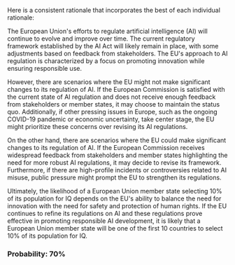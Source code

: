 Here is a consistent rationale that incorporates the best of each individual rationale:

The European Union's efforts to regulate artificial intelligence (AI) will continue to evolve and improve over time. The current regulatory framework established by the AI Act will likely remain in place, with some adjustments based on feedback from stakeholders. The EU's approach to AI regulation is characterized by a focus on promoting innovation while ensuring responsible use.

However, there are scenarios where the EU might not make significant changes to its regulation of AI. If the European Commission is satisfied with the current state of AI regulation and does not receive enough feedback from stakeholders or member states, it may choose to maintain the status quo. Additionally, if other pressing issues in Europe, such as the ongoing COVID-19 pandemic or economic uncertainty, take center stage, the EU might prioritize these concerns over revising its AI regulations.

On the other hand, there are scenarios where the EU could make significant changes to its regulation of AI. If the European Commission receives widespread feedback from stakeholders and member states highlighting the need for more robust AI regulations, it may decide to revise its framework. Furthermore, if there are high-profile incidents or controversies related to AI misuse, public pressure might prompt the EU to strengthen its regulations.

Ultimately, the likelihood of a European Union member state selecting 10% of its population for IQ depends on the EU's ability to balance the need for innovation with the need for safety and protection of human rights. If the EU continues to refine its regulations on AI and these regulations prove effective in promoting responsible AI development, it is likely that a European Union member state will be one of the first 10 countries to select 10% of its population for IQ.

### Probability: 70%